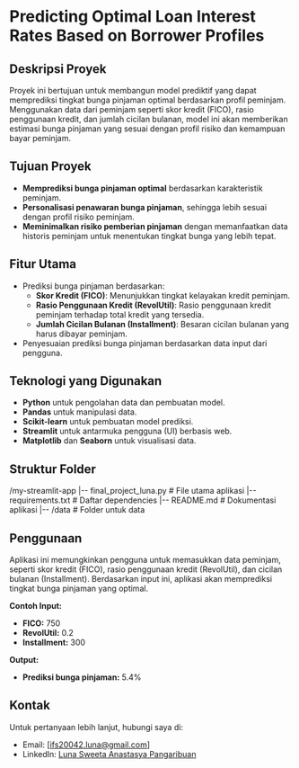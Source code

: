 # **Predicting Optimal Loan Interest Rates Based on Borrower Profiles**

## **Deskripsi Proyek**
Proyek ini bertujuan untuk membangun model prediktif yang dapat memprediksi tingkat bunga pinjaman optimal berdasarkan profil peminjam. Menggunakan data dari peminjam seperti skor kredit (FICO), rasio penggunaan kredit, dan jumlah cicilan bulanan, model ini akan memberikan estimasi bunga pinjaman yang sesuai dengan profil risiko dan kemampuan bayar peminjam.

## **Tujuan Proyek**
- **Memprediksi bunga pinjaman optimal** berdasarkan karakteristik peminjam.
- **Personalisasi penawaran bunga pinjaman**, sehingga lebih sesuai dengan profil risiko peminjam.
- **Meminimalkan risiko pemberian pinjaman** dengan memanfaatkan data historis peminjam untuk menentukan tingkat bunga yang lebih tepat.

## **Fitur Utama**
- Prediksi bunga pinjaman berdasarkan:
  - **Skor Kredit (FICO)**: Menunjukkan tingkat kelayakan kredit peminjam.
  - **Rasio Penggunaan Kredit (RevolUtil)**: Rasio penggunaan kredit peminjam terhadap total kredit yang tersedia.
  - **Jumlah Cicilan Bulanan (Installment)**: Besaran cicilan bulanan yang harus dibayar peminjam.
- Penyesuaian prediksi bunga pinjaman berdasarkan data input dari pengguna.

## **Teknologi yang Digunakan**
- **Python** untuk pengolahan data dan pembuatan model.
- **Pandas** untuk manipulasi data.
- **Scikit-learn** untuk pembuatan model prediksi.
- **Streamlit** untuk antarmuka pengguna (UI) berbasis web.
- **Matplotlib** dan **Seaborn** untuk visualisasi data.

## **Struktur Folder**
/my-streamlit-app |-- final_project_luna.py # File utama aplikasi |-- requirements.txt # Daftar dependencies |-- README.md # Dokumentasi aplikasi |-- /data # Folder untuk data 

## **Penggunaan**
Aplikasi ini memungkinkan pengguna untuk memasukkan data peminjam, seperti skor kredit (FICO), rasio penggunaan kredit (RevolUtil), dan cicilan bulanan (Installment). Berdasarkan input ini, aplikasi akan memprediksi tingkat bunga pinjaman yang optimal.

**Contoh Input:**
- **FICO:** 750
- **RevolUtil:** 0.2
- **Installment:** 300

**Output:**
- **Prediksi bunga pinjaman:** 5.4%

## **Kontak**
Untuk pertanyaan lebih lanjut, hubungi saya di:
- Email: [ifs20042.luna@gmail.com]
- LinkedIn: [Luna Sweeta Anastasya Pangaribuan](https://www.linkedin.com/in/luna-sweeta-anastasya-pangaribuan)